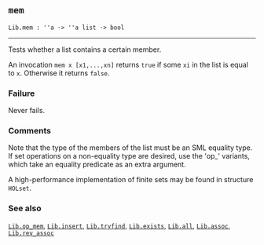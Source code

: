 ## `mem`

``` hol4
Lib.mem : ''a -> ''a list -> bool
```

------------------------------------------------------------------------

Tests whether a list contains a certain member.

An invocation `mem x [x1,...,xn]` returns `true` if some `xi` in the
list is equal to `x`. Otherwise it returns `false`.

### Failure

Never fails.

### Comments

Note that the type of the members of the list must be an SML equality
type. If set operations on a non-equality type are desired, use the
'op\_' variants, which take an equality predicate as an extra argument.

A high-performance implementation of finite sets may be found in
structure `HOLset`.

### See also

[`Lib.op_mem`](#Lib.op_mem), [`Lib.insert`](#Lib.insert),
[`Lib.tryfind`](#Lib.tryfind), [`Lib.exists`](#Lib.exists),
[`Lib.all`](#Lib.all), [`Lib.assoc`](#Lib.assoc),
[`Lib.rev_assoc`](#Lib.rev_assoc)
